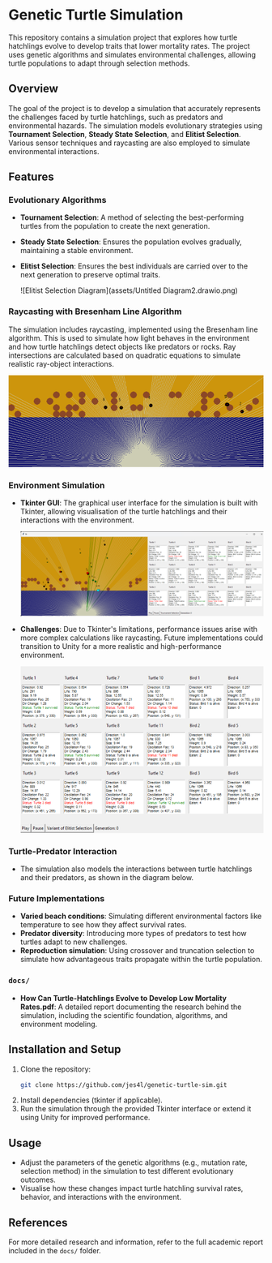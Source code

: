 # Genetic Turtle Simulation

This repository contains a simulation project that explores how turtle hatchlings evolve to develop traits that lower mortality rates. The project uses genetic algorithms and simulates environmental challenges, allowing turtle populations to adapt through selection methods.

## Overview

The goal of the project is to develop a simulation that accurately represents the challenges faced by turtle hatchlings, such as predators and environmental hazards. The simulation models evolutionary strategies using **Tournament Selection**, **Steady State Selection**, and **Elitist Selection**. Various sensor techniques and raycasting are also employed to simulate environmental interactions.

## Features

### Evolutionary Algorithms
- **Tournament Selection**: A method of selecting the best-performing turtles from the population to create the next generation.
  
- **Steady State Selection**: Ensures the population evolves gradually, maintaining a stable environment.
- **Elitist Selection**: Ensures the best individuals are carried over to the next generation to preserve optimal traits.
  
  ![Elitist Selection Diagram](assets/Untitled Diagram2.drawio.png)

### Raycasting with Bresenham Line Algorithm
The simulation includes raycasting, implemented using the Bresenham line algorithm. This is used to simulate how light behaves in the environment and how turtle hatchlings detect objects like predators or rocks. Ray intersections are calculated based on quadratic equations to simulate realistic ray-object interactions.

![Raycasting Diagram](assets/raycasting.png)

### Environment Simulation
- **Tkinter GUI**: The graphical user interface for the simulation is built with Tkinter, allowing visualisation of the turtle hatchlings and their interactions with the environment.
  
  ![Simulation](assets/Simulation.png)

- **Challenges**: Due to Tkinter's limitations, performance issues arise with more complex calculations like raycasting. Future implementations could transition to Unity for a more realistic and high-performance environment.

  ![Panel Layout](assets/pannels.png)

### Turtle-Predator Interaction

- The simulation also models the interactions between turtle hatchlings and their predators, as shown in the diagram below.

### Future Implementations
- **Varied beach conditions**: Simulating different environmental factors like temperature to see how they affect survival rates.
- **Predator diversity**: Introducing more types of predators to test how turtles adapt to new challenges.
- **Reproduction simulation**: Using crossover and truncation selection to simulate how advantageous traits propagate within the turtle population.


### `docs/`
- **How Can Turtle-Hatchlings Evolve to Develop Low Mortality Rates.pdf**: A detailed report documenting the research behind the simulation, including the scientific foundation, algorithms, and environment modeling.

## Installation and Setup

1. Clone the repository:
   ```bash
   git clone https://github.com/jes4l/genetic-turtle-sim.git
   ```
2. Install dependencies (tkinter if applicable).
3. Run the simulation through the provided Tkinter interface or extend it using Unity for improved performance.

## Usage

- Adjust the parameters of the genetic algorithms (e.g., mutation rate, selection method) in the simulation to test different evolutionary outcomes.
- Visualise how these changes impact turtle hatchling survival rates, behavior, and interactions with the environment.

## References

For more detailed research and information, refer to the full academic report included in the `docs/` folder.

